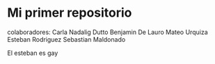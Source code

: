 # Mi primer repositorio
colaboradores:
Carla Nadalig Dutto
Benjamin De Lauro
Mateo Urquiza
Esteban Rodriguez
Sebastian Maldonado

El esteban es gay
